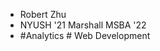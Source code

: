 - Robert Zhu
- NYUSH '21 Marshall MSBA '22
- #Analytics # Web Development

<!---
Ultrablocker/Ultrablocker is a ✨ special ✨ repository because its `README.md` (this file) appears on your GitHub profile.
You can click the Preview link to take a look at your changes.
--->
